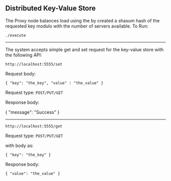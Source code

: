 ## Distributed Key-Value Store


The Proxy node balances load using the by created a shasum hash of the requested key modulo with the number of servers available.
To Run:

`./execute`

---

The system accepts simple get and set request for the key-value store with the following API:

`http://localhost:5555/set`

Request body:

`{ "key": "the_key", "value" : "the_value" }`

Request type: `POST/PUT/GET`

Response body:

{ "message": "Success" }

---

`http://localhost:5555/get`

Request type: `POST/PUT/GET`

with body as:

`{ "key": "the_key" }`

Response body:

`{ "value": "the_value" }`
